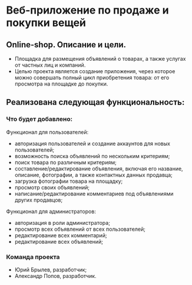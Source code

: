# Веб-приложение по продаже и покупки вещей

## Online-shop. Описание и цели.
- Площадка для размещения объявлений о товарах, а также услугах от частных лиц и компаний.
- Целью проекта является создание приложения, через которое можно совершать полный цикл приобретения товара: от его просмотра на площадке до покупки. 

Реализована следующая функциональность:
- 

### Что будет добавлено:

Функционал для пользователей:
- авторизация пользователей и создание аккаунтов для новых пользователей;
- возможность поиска объявлений по нескольким критериям;
- поиск товара по различным критериям;
- составление/редактирование объявления, включая его название, описание, фотографии, а также контактных данных продавца;
- загрузка фотографии товара на площадку;
- просмотр своих объявлений;
- написание/редактирование комментариев под объявлениями других продавцов;

Функционал для администраторов:
- авторизация в роли администратора;
- просмотр всех объявлений от всех пользователей;
- редактирование всех комментарий;
- редактирование всех объявлений;

### Команда проекта
- Юрий Брылев, разработчик;
- Александр Попов, разработчик.
